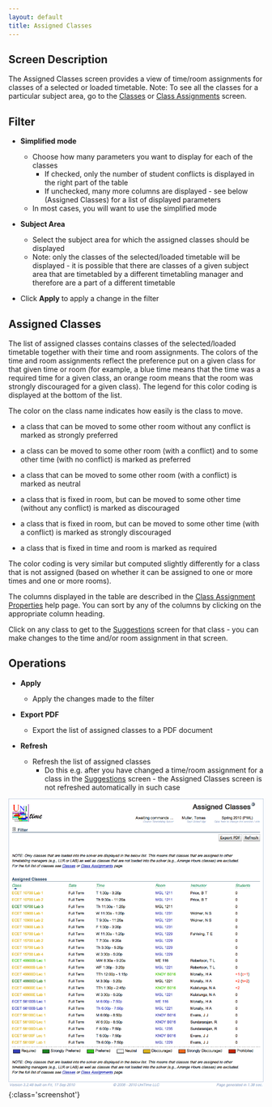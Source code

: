 ```yaml
---
layout: default
title: Assigned Classes
---
```



## Screen Description


 The Assigned Classes screen provides a view of time/room assignments for classes of a selected or loaded timetable. Note: To see all the classes for a particular subject area, go to the [Classes](classes) or [Class Assignments](class-assignments) screen.

## Filter

* **Simplified mode**
	* Choose how many parameters you want to display for each of the classes
		* If checked, only the number of student conflicts is displayed in the right part of the table 
		* If unchecked, many more columns are displayed - see below (Assigned Classes) for a list of displayed parameters 
	* In most cases, you will want to use the simplified mode

* **Subject Area**
	* Select the subject area for which the assigned classes should be displayed
	* Note: only the classes of the selected/loaded timetable will be displayed - it is possible that there are classes of a given subject area that are timetabled by a different timetabling manager and therefore are a part of a different timetable

* Click **Apply** to apply a change in the filter

## Assigned Classes


 The list of assigned classes contains classes of the selected/loaded timetable together with their time and room assignments. The colors of the time and room assignments reflect the preference put on a given class for that given time or room (for example, a blue time means that the time was a required time for a given class, an orange room means that the room was strongly discouraged for a given class). The legend for this color coding is displayed at the bottom of the list.


 The color on the class name indicates how easily is the class to move.

* a class that can be moved to some other room without any conflict is marked as strongly preferred

* a class can be moved to some other room (with a conflict) and to some other time (with no conflict) is marked as preferred

* a class that can be moved to some other room (with a conflict) is marked as neutral

* a class that is fixed in room, but can be moved to some other time (without any conflict) is marked as discouraged

* a class that is fixed in room, but can be moved to some other time (with a conflict) is marked as strongly discouraged

* a class that is fixed in time and room is marked as required


 The color coding is very similar but computed slightly differently for a class that is not assigned (based on whether it can be assigned to one or more times and one or more rooms).


 The columns displayed in the table are described in the [Class Assignment Properties](class-assignment-properties) help page. You can sort by any of the columns by clicking on the appropriate column heading.


 Click on any class to get to the [Suggestions](suggestions) screen for that class - you can make changes to the time and/or room assignment in that screen.

## Operations

* **Apply**
	* Apply the changes made to the filter

* **Export PDF**
	* Export the list of assigned classes to a PDF document

* **Refresh**
	* Refresh the list of assigned classes
		* Do this e.g. after you have changed a time/room assignment for a class in the [Suggestions](suggestions) screen - the Assigned Classes screen is not refreshed automatically in such case


![Assigned Classes](images/assigned-classes-1.png){:class='screenshot'}
